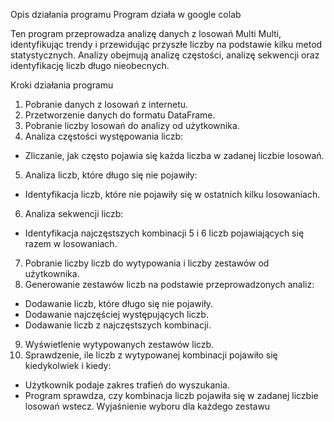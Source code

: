 Opis działania programu
Program działa w google colab

Ten program przeprowadza analizę danych z losowań Multi Multi, identyfikując trendy i przewidując przyszłe liczby na podstawie kilku metod statystycznych. Analizy obejmują analizę częstości, analizę sekwencji oraz identyfikację liczb długo nieobecnych.

Kroki działania programu

1. Pobranie danych z losowań z internetu.
2. Przetworzenie danych do formatu DataFrame.
3. Pobranie liczby losowań do analizy od użytkownika.
4. Analiza częstości występowania liczb:
- Zliczanie, jak często pojawia się każda liczba w zadanej liczbie losowań.
5. Analiza liczb, które długo się nie pojawiły:
- Identyfikacja liczb, które nie pojawiły się w ostatnich kilku losowaniach.
6. Analiza sekwencji liczb:
- Identyfikacja najczęstszych kombinacji 5 i 6 liczb pojawiających się razem w losowaniach.
7. Pobranie liczby liczb do wytypowania i liczby zestawów od użytkownika.
8. Generowanie zestawów liczb na podstawie przeprowadzonych analiz:
- Dodawanie liczb, które długo się nie pojawiły.
- Dodawanie najczęściej występujących liczb.
- Dodawanie liczb z najczęstszych kombinacji.
9. Wyświetlenie wytypowanych zestawów liczb.
10. Sprawdzenie, ile liczb z wytypowanej kombinacji pojawiło się kiedykolwiek i kiedy:
- Użytkownik podaje zakres trafień do wyszukania.
- Program sprawdza, czy kombinacja liczb pojawiła się w zadanej liczbie losowań wstecz.
Wyjaśnienie wyboru dla każdego zestawu
